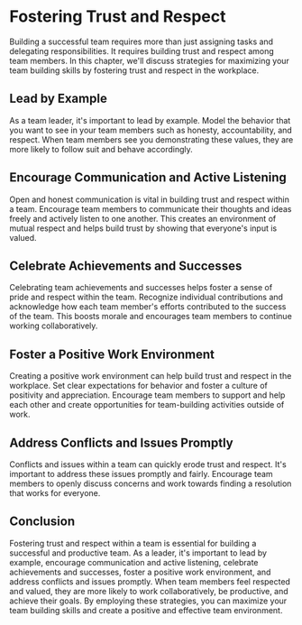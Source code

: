 Fostering Trust and Respect
============================================================================

Building a successful team requires more than just assigning tasks and delegating responsibilities. It requires building trust and respect among team members. In this chapter, we'll discuss strategies for maximizing your team building skills by fostering trust and respect in the workplace.

Lead by Example
---------------

As a team leader, it's important to lead by example. Model the behavior that you want to see in your team members such as honesty, accountability, and respect. When team members see you demonstrating these values, they are more likely to follow suit and behave accordingly.

Encourage Communication and Active Listening
--------------------------------------------

Open and honest communication is vital in building trust and respect within a team. Encourage team members to communicate their thoughts and ideas freely and actively listen to one another. This creates an environment of mutual respect and helps build trust by showing that everyone's input is valued.

Celebrate Achievements and Successes
------------------------------------

Celebrating team achievements and successes helps foster a sense of pride and respect within the team. Recognize individual contributions and acknowledge how each team member's efforts contributed to the success of the team. This boosts morale and encourages team members to continue working collaboratively.

Foster a Positive Work Environment
----------------------------------

Creating a positive work environment can help build trust and respect in the workplace. Set clear expectations for behavior and foster a culture of positivity and appreciation. Encourage team members to support and help each other and create opportunities for team-building activities outside of work.

Address Conflicts and Issues Promptly
-------------------------------------

Conflicts and issues within a team can quickly erode trust and respect. It's important to address these issues promptly and fairly. Encourage team members to openly discuss concerns and work towards finding a resolution that works for everyone.

Conclusion
----------

Fostering trust and respect within a team is essential for building a successful and productive team. As a leader, it's important to lead by example, encourage communication and active listening, celebrate achievements and successes, foster a positive work environment, and address conflicts and issues promptly. When team members feel respected and valued, they are more likely to work collaboratively, be productive, and achieve their goals. By employing these strategies, you can maximize your team building skills and create a positive and effective team environment.
